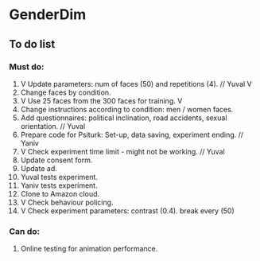 # GenderDim

## To do list
### Must do:
1. V Update parameters: num of faces (50) and repetitions (4). // Yuval  V
2. Change faces by condition.
3. V Use 25 faces from the 300 faces for training. V
4. Change instructions according to condition: men / women faces.
5. Add questionnaires: political inclination, road accidents, sexual orientation. // Yuval
6. Prepare code for Psiturk: Set-up, data saving, experiment ending. // Yaniv
7. V Check experiment time limit - might not be working. // Yuval
8. Update consent form.
9. Update ad.
10. Yuval tests experiment.
11. Yaniv tests experiment.
12. Clone to Amazon cloud.
13. V Check behaviour policing.
14. V Check experiment parameters: contrast (0.4). break every (50)

### Can do:
1. Online testing for animation performance.
